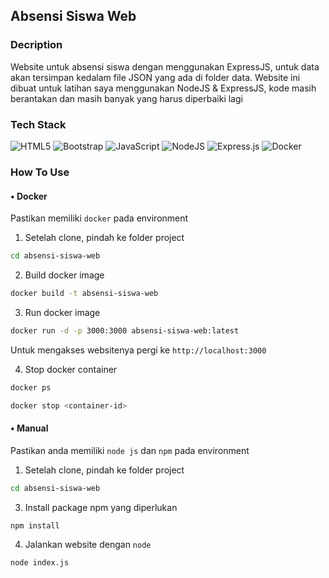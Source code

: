 ## Absensi Siswa Web

### Decription

Website untuk absensi siswa dengan menggunakan ExpressJS, untuk data akan tersimpan kedalam file JSON yang ada di folder data. Website ini dibuat untuk latihan saya menggunakan NodeJS & ExpressJS, kode masih berantakan dan masih banyak yang harus diperbaiki lagi

### Tech Stack

![HTML5](https://img.shields.io/badge/html5-%23E34F26.svg?style=for-the-badge&logo=html5&logoColor=white)
![Bootstrap](https://img.shields.io/badge/bootstrap-%238511FA.svg?style=for-the-badge&logo=bootstrap&logoColor=white)
![JavaScript](https://img.shields.io/badge/javascript-%23323330.svg?style=for-the-badge&logo=javascript&logoColor=%23F7DF1E)
![NodeJS](https://img.shields.io/badge/node.js-6DA55F?style=for-the-badge&logo=node.js&logoColor=white)
![Express.js](https://img.shields.io/badge/express.js-%23404d59.svg?style=for-the-badge&logo=express&logoColor=%2361DAFB)
![Docker](https://img.shields.io/badge/docker-%230db7ed.svg?style=for-the-badge&logo=docker&logoColor=white)

### How To Use

#### • Docker

Pastikan memiliki `docker` pada environment

1. Setelah clone, pindah ke folder project

```bash
cd absensi-siswa-web
```

2. Build docker image

```bash
docker build -t absensi-siswa-web
```

3. Run docker image

```bash
docker run -d -p 3000:3000 absensi-siswa-web:latest
```

Untuk mengakses websitenya pergi ke `http://localhost:3000`

4. Stop docker container

```bash
docker ps

docker stop <container-id>
```

#### • Manual

Pastikan anda memiliki `node js` dan `npm` pada environment

1. Setelah clone, pindah ke folder project

```bash
cd absensi-siswa-web
```

3. Install package npm yang diperlukan

```bash
npm install
```

4. Jalankan website dengan `node`

```bash
node index.js
```
